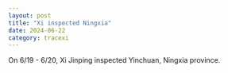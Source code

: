 ```yaml
---
layout: post
title: "Xi inspected Ningxia"
date: 2024-06-22
category: tracexi
---
```


On 6/19 - 6/20, Xi Jinping inspected Yinchuan, Ningxia province.
